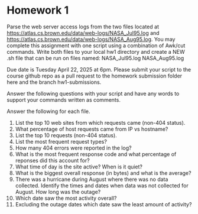 # Homework 1

Parse the web server access logs from the two files located at https://atlas.cs.brown.edu/data/web-logs/NASA_Jul95.log and https://atlas.cs.brown.edu/data/web-logs/NASA_Aug95.log. You may complete this assignment with one script using a combination of Awk/cut commands. Write both files to your local hw1 directory and create a NEW .sh file that can be run on files named:
NASA_Jul95.log
NASA_Aug95.log

Due date is Tuesday April 22, 2025 at 6pm. Please submit your script to the course github repo as a pull request to the homework submission folder here and the branch hw1-submissions.

Answer the following questions with your script and have any words to support your commands written as comments.

Answer the following for each file.

1. List the top 10 web sites from which requests came (non-404 status).
2. What percentage of host requests came from IP vs hostname?
3. List the top 10 requests (non-404 status).
4. List the most frequent request types? 
5. How many 404 errors were reported in the log? 
6. What is the most frequent response code and what percentage of reponses did this account for? 
7. What time of day is the site active? When is it quiet?
8. What is the biggest overall response (in bytes) and what is the average?
9. There was a hurricane during August where there was no data collected. Identify the times and dates when data was not collected for August. How long was the outage?
10. Which date saw the most activity overall?
11. Excluding the outage dates which date saw the least amount of activity?

